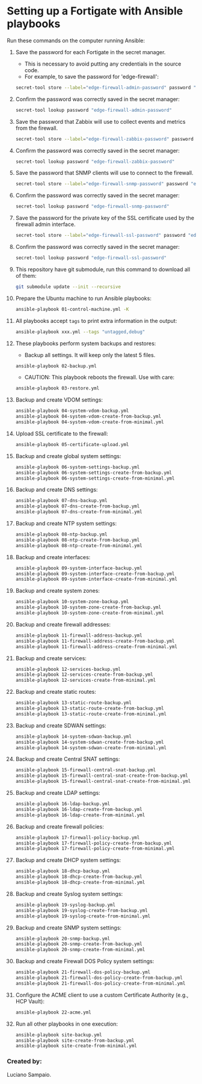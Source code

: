 # Setting up a Fortigate with Ansible playbooks

Run these commands on the computer running Ansible:

1. Save the password for each Fortigate in the secret manager.

    - This is necessary to avoid putting any credentials in the source code.
    - For example, to save the password for 'edge-firewall':
    ```bash
    secret-tool store --label="edge-firewall-admin-password" password "edge-firewall-admin-password"
    ```

1. Confirm the password was correctly saved in the secret manager:
    ```bash
    secret-tool lookup password "edge-firewall-admin-password"
    ```

1. Save the password that Zabbix will use to collect events and metrics from the firewall.

    ```bash
    secret-tool store --label="edge-firewall-zabbix-password" password "edge-firewall-zabbix-password"
    ```

1. Confirm the password was correctly saved in the secret manager:
    ```bash
    secret-tool lookup password "edge-firewall-zabbix-password"
    ```

1. Save the password that SNMP clients will use to connect to the firewall.

    ```bash
    secret-tool store --label="edge-firewall-snmp-password" password "edge-firewall-snmp-password"
    ```

1. Confirm the password was correctly saved in the secret manager:
    ```bash
    secret-tool lookup password "edge-firewall-snmp-password"
    ```

1. Save the password for the private key of the SSL certificate used by the firewall admin interface.

    ```bash
    secret-tool store --label="edge-firewall-ssl-password" password "edge-firewall-ssl-password"
    ```

1. Confirm the password was correctly saved in the secret manager:
    ```bash
    secret-tool lookup password "edge-firewall-ssl-password"
    ```

1. This repository have git submodule, run this command to download all of them:
    ```bash
    git submodule update --init --recursive
    ```

1. Prepare the Ubuntu machine to run Ansible playbooks:
    ```bash
    ansible-playbook 01-control-machine.yml -K
    ```

1. All playbooks accept `tags` to print extra information in the output:
    ```bash
    ansible-playbook xxx.yml --tags "untagged,debug"
    ```

1. These playbooks perform system backups and restores:
    - Backup all settings. It will keep only the latest 5 files.
    ```bash
    ansible-playbook 02-backup.yml
    ```

    - CAUTION: This playbook reboots the firewall. Use with care:
    ```bash
    ansible-playbook 03-restore.yml
    ```

1. Backup and create VDOM settings:
    ```bash
    ansible-playbook 04-system-vdom-backup.yml
    ansible-playbook 04-system-vdom-create-from-backup.yml
    ansible-playbook 04-system-vdom-create-from-minimal.yml
    ```

1. Upload SSL certificate to the firewall:
    ```bash
    ansible-playbook 05-certificate-upload.yml
    ```

1. Backup and create global system settings:
    ```bash
    ansible-playbook 06-system-settings-backup.yml
    ansible-playbook 06-system-settings-create-from-backup.yml
    ansible-playbook 06-system-settings-create-from-minimal.yml
    ```

1. Backup and create DNS settings:
    ```bash
    ansible-playbook 07-dns-backup.yml
    ansible-playbook 07-dns-create-from-backup.yml
    ansible-playbook 07-dns-create-from-minimal.yml
    ```

1. Backup and create NTP system settings:
    ```bash
    ansible-playbook 08-ntp-backup.yml
    ansible-playbook 08-ntp-create-from-backup.yml
    ansible-playbook 08-ntp-create-from-minimal.yml
    ```

1. Backup and create interfaces:
    ```bash
    ansible-playbook 09-system-interface-backup.yml
    ansible-playbook 09-system-interface-create-from-backup.yml
    ansible-playbook 09-system-interface-create-from-minimal.yml
    ```

1. Backup and create system zones:
    ```bash
    ansible-playbook 10-system-zone-backup.yml
    ansible-playbook 10-system-zone-create-from-backup.yml
    ansible-playbook 10-system-zone-create-from-minimal.yml
    ```

1. Backup and create firewall addresses:
    ```bash
    ansible-playbook 11-firewall-address-backup.yml
    ansible-playbook 11-firewall-address-create-from-backup.yml
    ansible-playbook 11-firewall-address-create-from-minimal.yml
    ```

1. Backup and create services:
    ```bash
    ansible-playbook 12-services-backup.yml
    ansible-playbook 12-services-create-from-backup.yml
    ansible-playbook 12-services-create-from-minimal.yml
    ```

1. Backup and create static routes:
    ```bash
    ansible-playbook 13-static-route-backup.yml
    ansible-playbook 13-static-route-create-from-backup.yml
    ansible-playbook 13-static-route-create-from-minimal.yml
    ```

1. Backup and create SDWAN settings:
    ```bash
    ansible-playbook 14-system-sdwan-backup.yml
    ansible-playbook 14-system-sdwan-create-from-backup.yml
    ansible-playbook 14-system-sdwan-create-from-minimal.yml
    ```

1. Backup and create Central SNAT settings:
    ```bash
    ansible-playbook 15-firewall-central-snat-backup.yml
    ansible-playbook 15-firewall-central-snat-create-from-backup.yml
    ansible-playbook 15-firewall-central-snat-create-from-minimal.yml
    ```

1. Backup and create LDAP settings:
    ```bash
    ansible-playbook 16-ldap-backup.yml
    ansible-playbook 16-ldap-create-from-backup.yml
    ansible-playbook 16-ldap-create-from-minimal.yml
    ```

1. Backup and create firewall policies:
    ```bash
    ansible-playbook 17-firewall-policy-backup.yml
    ansible-playbook 17-firewall-policy-create-from-backup.yml
    ansible-playbook 17-firewall-policy-create-from-minimal.yml
    ```

1. Backup and create DHCP system settings:
    ```bash
    ansible-playbook 18-dhcp-backup.yml
    ansible-playbook 18-dhcp-create-from-backup.yml
    ansible-playbook 18-dhcp-create-from-minimal.yml
    ```

1. Backup and create Syslog system settings:
    ```bash
    ansible-playbook 19-syslog-backup.yml
    ansible-playbook 19-syslog-create-from-backup.yml
    ansible-playbook 19-syslog-create-from-minimal.yml
    ```

1. Backup and create SNMP system settings:
    ```bash
    ansible-playbook 20-snmp-backup.yml
    ansible-playbook 20-snmp-create-from-backup.yml
    ansible-playbook 20-snmp-create-from-minimal.yml
    ```

1. Backup and create Firewall DOS Policy system settings:
    ```bash
    ansible-playbook 21-firewall-dos-policy-backup.yml
    ansible-playbook 21-firewall-dos-policy-create-from-backup.yml
    ansible-playbook 21-firewall-dos-policy-create-from-minimal.yml
    ```

1. Configure the ACME client to use a custom Certificate Authority (e.g., HCP Vault):
    ```bash
    ansible-playbook 22-acme.yml
    ```

1. Run all other playbooks in one execution:
    ```bash
    ansible-playbook site-backup.yml
    ansible-playbook site-create-from-backup.yml
    ansible-playbook site-create-from-minimal.yml
    ```

### Created by:

Luciano Sampaio.
